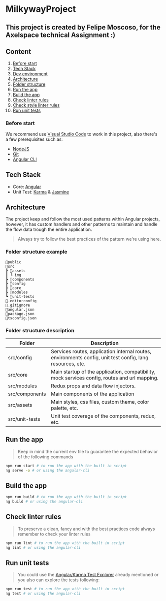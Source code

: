 # MilkywayProject

## This project is created by Felipe Moscoso, for the Axelspace technical Assignment :)

## Content
1. [Before start](#before-start)
2. [Tech Stack](#tech-stack)
3. [Dev environment](#dev-environment)
4. [Architecture](#architecture)
5. [Folder structure](#folder-structure-example)
6. [Run the app](#run-the-app)
7. [Build the app](#build-the-app)
8. [Check linter rules](#check-linter-rules)
9. [Check style linter rules](#check-style-linter-rules)
9. [Run unit tests](#run-unit-tests)

### Before start

We recommend use [Visual Studio Code](https://code.visualstudio.com/) to work in this project, also there's a few prerequisites such as:

- [NodeJS](https://nodejs.org/en/)
- [Git](https://git-scm.com/)
- [Angular CLI](https://cli.angular.io/)

## Tech Stack

- Core: [Angular](https://angular.io/)
- Unit Test: [Karma](https://karma-runner.github.io/latest/index.html) & [Jasmine](https://jasmine.github.io/index.html)

## Architecture

The project keep and follow the most used patterns within Angular projects, however, it has custom handlers and other patterns to maintain and handle the flow data trough the entire application.

> Always try to follow the best practices of the pattern we're using here.

### Folder structure example
```
📂public
📂src
┣ 📂assets
┃ ┗ img
┣ 📂components
┣ 📂config
┣ 📂core
┣ 📂modules
┗ 📂unit-tests
📜.editorconfig
📜.gitignore
📜angular.json
📜package.json
📜tsconfig.json
 ```

### Folder structure description

| Folder        | Description  	|
|---	        |---	|
| src/config  	| Services routes, application internal routes, environments config, unit test config, lang resources, etc.   	|
| src/core  	| Main startup of the application, compatibility, mock services config, routes and url mapping.  	|
| src/modules  	| Redux props and data flow injectors.  	|
| src/components  	| Main components of the application 	|
| src/assets  	| Main styles, css files, custom theme, color palette, etc.  	|
| src/unit-tests  	| Unit test coverage of the components, redux, etc.  	|

## Run the app
> Keep in mind the current env file to guarantee the expected behavior of the following commands
```bash
npm run start # to run the app with the built in script
ng serve -o # or using the angular-cli
```

## Build the app
```bash
npm run build # to run the app with the built in script
ng build # or using the angular-cli
```

## Check linter rules
> To preserve a clean, fancy and with the best practices code always remember to check your linter rules
```bash
npm run lint # to run the app with the built in script
ng lint # or using the angular-cli
```

## Run unit tests
> You could use the [Angular/Karma Test Explorer](https://marketplace.visualstudio.com/items?itemName=raagh.angular-karma-test-explorer) already mentioned or you also can explore the tests following:
```bash
npm run test # to run the app with the built in script
ng test # or using the angular-cli
```